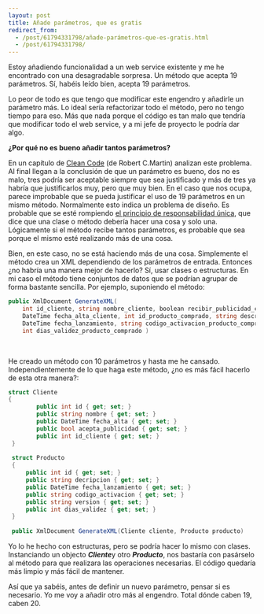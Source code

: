```yaml
---
layout: post
title: Añade parámetros, que es gratis
redirect_from:
  - /post/61794331798/añade-parámetros-que-es-gratis.html
  - /post/61794331798/
---
```


Estoy añadiendo funcionalidad a un web service existente y me he
encontrado con una desagradable sorpresa. Un método que acepta 19
parámetros. Sí, habéis leído bien, acepta 19 parámetros. 

Lo peor de todo es que tengo que modificar este engendro y añadirle un
parámetro más. Lo ideal sería refactorizar todo el método, pero no tengo
tiempo para eso. Más que nada porque el código es tan malo que tendría
que modificar todo el web service, y a mi jefe de proyecto le podría dar
algo.

**¿Por qué no es bueno añadir tantos parámetros?**

En un capítulo de [Clean
Code](http://www.amazon.com/Clean-Code-Handbook-Software-Craftsmanship/dp/0132350882)
(de Robert C.Martin) analizan este problema. Al final llegan a la
conclusión de que un parámetro es bueno, dos no es malo, tres podría ser
aceptable siempre que sea justificado y más de tres ya habría que
justificarlos muy, pero que muy bien. En el caso que nos ocupa, parece
improbable que se pueda justificar el uso de 19 parámetros en un mismo
método. Normalmente esto indica un problema de diseño. Es probable que
se esté rompiendo [el principio de responsabilidad
única](http://en.wikipedia.org/wiki/Single_responsibility_principle),
que dice que una clase o método debería hacer una cosa y solo una.
Lógicamente si el método recibe tantos parámetros, es probable que sea
porque el mismo esté realizando más de una cosa.

Bien, en este caso, no se está haciendo más de una cosa. Simplemente el
método crea un XML dependiendo de los parámetros de entrada. Entonces
¿no habría una manera mejor de hacerlo? Sí, usar clases o estructuras.
En mi caso el método tiene conjuntos de datos que se podrían agrupar de
forma bastante sencilla. Por ejemplo, suponiendo el método:


```csharp
public XmlDocument GenerateXML(
    int id_cliente, string nombre_cliente, boolean recibir_publicidad_cliente, 
    DateTime fecha_alta_cliente, int id_producto_comprado, string descripcion_producto_comprado,                                   
    DateTime fecha_lanzamiento, string codigo_activacion_producto_comprado, string version_producto_comprado,
    int dias_validez_producto_comprado )    
```
 

He creado un método con 10 parámetros y hasta me he cansado.
Independientemente de lo que haga este método, ¿no es más fácil hacerlo
de esta otra manera?:

```csharp
struct Cliente 
{    
        public int id { get; set; }    
        public string nombre { get; set; }    
        public DateTime fecha_alta { get; set; }    
        public bool acepta_publicidad { get; set; }    
        public int id_cliente { get; set; }
 }
 
 struct Producto
 {    
     public int id { get; set; }    
     public string decripcion { get; set; }    
     public DateTime fecha_lanzamiento { get; set; }    
     public string codigo_activacion { get; set; }    
     public string version { get; set; }    
     public int dias_validez { get; set; }
 }
 
 public XmlDocument GenerateXML(Cliente cliente, Producto producto)

```

Yo lo he hecho con estructuras, pero se podría hacer lo mismo con
clases. Instanciando un objecto ***Cliente***y otro ***Producto***, nos
bastaría con pasárselo al método para que realizara las operaciones
necesarias. El código quedaría más limpio y más fácil de mantener.

Así que ya sabéis, antes de definir un nuevo parámetro, pensar si es
necesario. Yo me voy a añadir otro más al engendro. Total dónde caben
19, caben 20.
